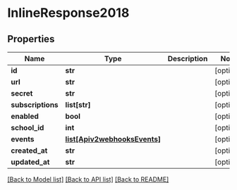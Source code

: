 # InlineResponse2018

## Properties
Name | Type | Description | Notes
------------ | ------------- | ------------- | -------------
**id** | **str** |  | [optional] 
**url** | **str** |  | [optional] 
**secret** | **str** |  | [optional] 
**subscriptions** | **list[str]** |  | [optional] 
**enabled** | **bool** |  | [optional] 
**school_id** | **int** |  | [optional] 
**events** | [**list[Apiv2webhooksEvents]**](Apiv2webhooksEvents.md) |  | [optional] 
**created_at** | **str** |  | [optional] 
**updated_at** | **str** |  | [optional] 

[[Back to Model list]](../README.md#documentation-for-models) [[Back to API list]](../README.md#documentation-for-api-endpoints) [[Back to README]](../README.md)

